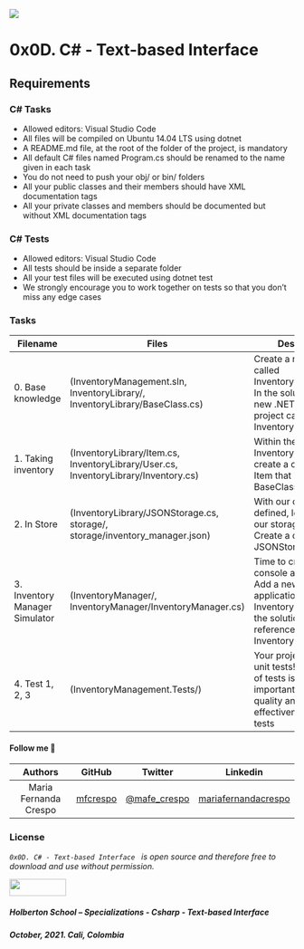 ![](https://www.cnjobs.dk/drupal/sites/default/files/2019-01/csharp-01.png)

# 0x0D. C# - Text-based Interface

## Requirements

### C# Tasks
* Allowed editors: Visual Studio Code
* All files will be compiled on Ubuntu 14.04 LTS using dotnet
* A README.md file, at the root of the folder of the project, is mandatory
* All default C# files named Program.cs should be renamed to the name given in each task
* You do not need to push your obj/ or bin/ folders
* All your public classes and their members should have XML documentation tags
* All your private classes and members should be documented but without XML documentation tags

### C# Tests
* Allowed editors: Visual Studio Code
* All tests should be inside a separate folder
* All your test files will be executed using dotnet test
* We strongly encourage you to work together on tests so that you don’t miss any edge cases

### Tasks

| **Filename** | **Files** | **Description** |
|---|---|---|
| 0. Base knowledge | (InventoryManagement.sln, InventoryLibrary/, InventoryLibrary/BaseClass.cs) | Create a new solution called InventoryManagement. In the solution, add a new .NET class library project called InventoryLibrary  |
| 1. Taking inventory | (InventoryLibrary/Item.cs, InventoryLibrary/User.cs, InventoryLibrary/Inventory.cs) | Within the InventoryLibrary, create a class called Item that inherits from BaseClass  |
| 2. In Store | (InventoryLibrary/JSONStorage.cs, storage/, storage/inventory_manager.json) | With our classes defined, let’s create our storage class. Create a class called JSONStorage  |
| 3. Inventory Manager Simulator | (InventoryManager/, InventoryManager/InventoryManager.cs) | Time to create the console application! Add a new console application called InventoryManager to the solution and add a reference to the InventoryLibrary  |
| 4. Test 1, 2, 3 | (InventoryManagement.Tests/) | Your project must have unit tests! The number of tests is less important than the quality and effectiveness of your tests  |


#### Follow me 💬

| Authors | GitHub | Twitter | Linkedin |
| :---: | :---: | :---: | :---: |
| Maria Fernanda Crespo | [mfcrespo](https://github.com/mfcrespo) | [@mafe_crespo](https://twitter.com/mafe_crespo) | [mariafernandacrespo](https://www.linkedin.com/in/mariafernandacrespo) |

### License
*`0x0D. C# - Text-based Interface ` is open source and therefore free to download and use without permission.*

<a href="url"><img src="https://www.holbertonschool.com/holberton-logo.png" align="middle" width="100" height="30"></a>

##### Holberton School – Specializations - Csharp - Text-based Interface
##### October, 2021. Cali, Colombia